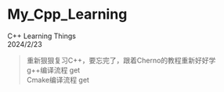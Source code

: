 # My_Cpp_Learning
C++ Learning Things  
2024/2/23   
>重新狠狠复习C++，要忘完了，跟着Cherno的教程重新好好学  
g++编译流程 get  
Cmake编译流程 get
